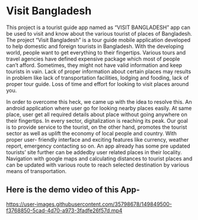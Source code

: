 # Visit Bangladesh
This project is a tourist guide app named as “VISIT BANGLADESH” app can be used to visit and know about the various tourist of places of Bangladesh. The project “Visit Bangladesh” is a tour guide mobile application developed to help domestic and foreign tourists in Bangladesh. With the developing world, people want to get everything to their fingertips. Various tours and travel agencies have defined expensive package which most of people can’t afford. Sometimes, they might not have valid information and keep tourists in vain. Lack of proper information about certain places may results in problem like lack of transportation facilities, lodging and fooding, lack of proper tour guide. Loss of time and effort for looking to visit places around you. 

In order to overcome this heck, we came up with the idea to resolve this. An android application where user go for looking nearby places easily. At same place, user get all required details about place without going anywhere on their fingertips. In every sector, digitalization is reaching its peak. Our goal is to provide service to the tourist, on the other hand, promotes the tourist sector as well as uplift the economy of local people and country. 
With proper user- friendly interface and exciting features like currency, weather report, emergency contacting so on. An app already has some pre updated tourists’ site further can be addedby user related places in their locality. Navigation with google maps and calculating distances to tourist places and can be updated with various route to reach selected destination by various means of transportation.

## Here is the demo video of this App-
https://user-images.githubusercontent.com/35798678/149849500-f3768850-5cad-4d70-a973-3fadfe26f57d.mp4
